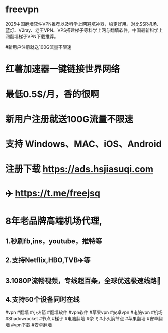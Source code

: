# freevpn
2025中国翻墙软件VPN推荐以及科学上网避坑神器，稳定好用。对比SSR机场、蓝灯、V2ray、老王VPN、VPS搭建梯子等科学上网与翻墙软件，中国最新科学上网翻墙梯子VPN下载推荐。

#新用户注册就送100G流量不限速
# 红薯加速器一键链接世界网络
# 最低0.5$/月，香的很啊
# 新用户注册就送100G流量不限速
# 支持 Windows、MAC、iOS、Android
# 注册下载 https://ads.hsjiasuqi.com
# ✈️  https://t.me/freejsq
# 8年老品牌高端机场代理,
 ## 1.秒刷fb,ins，youtube，推特等
 ## 2.支持Netflix,HBO,TVB✈️等
 ## 3.1080P流畅视频，专线超百条，全球优选极速线路🚀
##  4.支持50个设备同时在线

   
#vpn #翻墙 #小火箭  #翻墙软件 #vpn软件 #苹果vpn #安卓vpn #电脑vpn #机场 #Shadowrocket  #节点 #梯子 #电脑翻墙 #奈飞 #小火箭节点 #苹果翻墙 #安卓翻墙 #vpn下载 #安卓翻墙
